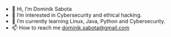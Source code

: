 - 👋 Hi, I’m Dominik Sabota
- 👀 I’m interested in Cybersecurity and ethical hacking.
- 🌱 I’m currently learning Linux, Java, Python and Cybersecurity.
- 📫 How to reach me dominik.sabota@gmail.com

<!---
dmnkSabota/dmnkSabota is a ✨ special ✨ repository because its `README.md` (this file) appears on your GitHub profile.
You can click the Preview link to take a look at your changes.
--->
